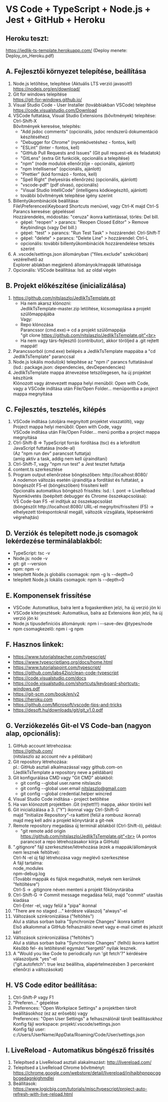 #  VS Code + TypeScript + Node.js + Jest + GitHub + Heroku

## Heroku teszt:
https://jedlik-ts-template.herokuapp.com/ (Deploy menete: Deploy_on_Heroku.pdf)

## A.  Fejlesztői környezet telepítése, beállítása
1.  Node.js letöltése, telepítése (Aktuális LTS verzió javasolt!)<br>
    https://nodejs.org/en/download/
2.  Git for windows telepítése<br>
    https://git-for-windows.github.io/
3.  Visual Studio Code - User Installer (továbbiakban VSCode) telepítése<br>
    https://code.visualstudio.com/Download
4.  VSCode futtatása, Visual Studio Extensions (bővítmények) telepítése: Ctrl-Shift-X<br>
    Bővítmények keresése, telepítés:<br>
     - "Add jsdoc comments" (opcionális, jsdoc rendszerű dokumentáció készítéséhez)
     - "Debugger for Chrome" (nyomkövetéshez - fontos, kell)
     - "ESLint" (linter - fontos, kell)
     - "GitHub Pull Requests and Issues" (Git pull request-ek és feladatok)
     - "GitLens" (extra Git funkciók, opcionális a telepítése)
     - "npm" (node modulok ellenőrzője - opcionális, ajánlott)
     - "npm Intellisense" (opcionális, ajánlott)
     - "Prettier" (kód formázó - fontos, kell)
     - "Spell Right" (helyesírás ellenőrzés) (opcionális, ajánlott)
     - "vscode-pdf" (pdf olvasó, opcionális)
     - "Visual Studio IntelliCode" (intelligens kódkiegészítő, ajánlott)
     - további bővítmények telepítése igény szerint
5. Billentyűkombinációk beállítása:<br>
    File\Preferences\Keyboard Shortcuts menüvel, vagy Ctrl-K majd Ctrl-S<br>
    Parancs keresése: gépeléssel<br>
    Hozzárendelés, módosítás: "ceruza" ikonra kattintással, törlés: Del bill.<br>
    - gépel: "reopen" > parancs: "Reopen Closed Editor" > Remove Keybindings (vagy Del bill.)
    - gépel: "test" > parancs: "Run Test Task" > hozzárendel: Ctrl-Shift-T
    - gépel: "delete" > parancs: "Delete Line" > hozzárendel: Ctrl-L
    - opcionális: további billentyűkombinációk hozzárendelése tetszés szerint
6. A .vscode/settings.json állományban ("files.exclude" szekcióban) vezérelhető az<br>
   Explorer ablakban megjelenő állományok/mappák láthatósága
7. Opcionális: VSCode beállítása: lsd. az oldal végén

## B.  Projekt előkészítése (inicializálása)
1.  https://github.com/nitslaszlo/JedlikTsTemplate.git<br>
    - Ha nem akarsz klónozni:<br>
      JedlikTsTemplate-master.zip letöltése, kicsomagolása a projekt szülőmappájába<br>
      Vagy:<br>
    - Repo klónozása<br>
      Parancssor (cmd.exe)-> cd a projekt szülőmappája<br>
      "git clone https://github.com/nitslaszlo/JedlikTsTemplate.git"<br>
    - Ha nem vagy társ-fejlesztő (contributor), akkor töröljed a .git rejtett mappát!
2.  Parancssorból (cmd.exe) belépés a JedlikTsTemplate mappába a "cd JedlikTsTemplate" paranccsal
3.  Node.js lokális modul(ok) telepítése az "npm i" parancs futtatásával<br>
    (lsd.: package.json: dependencies, devDependencies)
4.  JedlikTsTemplate mappa átnevezése tetszőlegesen, ha új projektet készítünk<br>
    Klónozott vagy átnevezett mappa helyi menüből: Open with Code,<br>
    vagy a VSCode indítása után File/Open Folder... menüpontba a project mappa megnyitása<br>

## C.  Fejlesztés, tesztelés, kilépés
1.  VSCode indítása (utoljára megnyitott projektet visszatölti), vagy<br>
    Project mappa helyi menüből: Open with Code, vagy<br>
    VSCode indítása után File/Open Folder... menü pontba a project mappa megnyitása
2.  Ctrl-Shift-B => TypeScript forrás fordítása (tsc) és a lefordított JavaScript futtatása (node-al)<br>
    (Az "npm run dev" parancsot futtatja)<br>
    (amig aktív a task, addig nem kell újraindítani)
3.  Ctrl-Shift-T, vagy "npm run test" a Jest tesztet futtatja<br>
4.  content.ts szerkesztése
5.  Program output ellenőrzése böngészőben: http://localhost:8080/<br>
    A nodemon változás esetén újraindítja a fordítást és futtatást, a böngészőt F5-el (böngészőben) frissíteni kell!<br>
    Opcionális automatikus böngésző frissítés: lsd.: I. pont -> LiveReload<br>
    Nyomkövetés (beépített debugger és Chrome összekapcsolása):<br>
    VS Code-ban F5 -el indítjuk az összekapcsolást<br>
    (böngészőt http://localhost:8080/ URL-el megnyitni/frissíteni (F5) -> elhelyezett töréspontoknál megáll, változók vizsgálata, lépésenkénti végrehajtás)

## D. Verziók és telepített node.js csomagok lekérdezése terminálablakból:
- TypeScript: tsc -v
- Node.js: node -v
- git: git --version
- npm: npm -v
- telepített Node.js globális csomagok: npm -g ls --depth=0
- telepített Node.js lokális csomagok: npm ls --depth=0

## E. Komponensek frissítése<br>
- VSCode: Automatikus, balra lent a fogaskeréken jelzi, ha új verzió jön ki
- VSCode kiterjesztések: Automatikus, balra az Extensions ikon jelzi, ha új verzió jön ki
- Node.js típusdefiníciós állományok: npm i --save-dev @types/node
- npm csomagkezelő: npm i -g npm

## F. Hasznos linkek:
- https://www.tutorialsteacher.com/typescript/
- https://www.typescriptlang.org/docs/home.html
- https://www.tutorialspoint.com/typescript/
- https://github.com/labs42io/clean-code-typescript
- https://code.visualstudio.com/docs
- https://code.visualstudio.com/shortcuts/keyboard-shortcuts-windows.pdf
- https://git-scm.com/book/en/v2
- https://heroku.com
- https://github.com/Microsoft/vscode-tips-and-tricks
- https://desoft.hu/downloads/git/git_v1.0.pdf

## G. Verziókezelés Git-el VS Code-ban (nagyon alap, opcionális):
1. GitHub account létrehozása:<br>
   https://github.com/<br>
   (nitslaszlo az account név a példában)
2. Git repository létrehozása:<br>
   pl.: GitHub asztali alkalmazással vagy github.com-on<br>
   (JedlikTsTemplate a repository neve a példában)
3. Git konfigurálása CMD vagy "Git CMD" ablakból:
   - git config --global user.name nitslaszlo
   - git config --global user.email nitslaszlo@gmail.com
   - git config --global credential.helper wincred
4. Visual Studio Code indítása - project betöltése
5. Ha van klónozott projektben .Git (rejtett!!!) mappa, akkor törölni kell
6. Git inicializálása a 3. ("Y") ikonnal vagy Ctrl-Shift-G<br>
   majd "Initialize Repository"-ra kattint (felül a rombusz ikonnal)<br>
   majd meg kell adni a projekt könyvtárát a git-nek
7. Remote repository megadása új terminál ablakból (Ctrl-Shift-ö), például:
   - "git remote add origin https://github.com/nitslaszlo/JedlikTsTemplate.git"<br>
   (A pontos parancsot a repo létrehozásakor kiírja a GitHub)   
8. ".gitignore" fájl szerkesztése/létrehozása (ezek a mappák/állományok nem lesznek feltöltve):<br>
   Ctrl-N -el új fájl létrehozása vagy meglévő szerkesztése<br>
   A fájl tartalma:<br>
   node_modules<br>
   npm-debug.log<br>
   (További mappák és fájlok megadhatók, melyek nem kerülnek "feltöltésre")<br>
   Ctrl-S -> .gitignore néven menteni a projekt főkönyvtárába
9. Ctrl-Shift-G -> Commit message megadása felül, majd "commit" utasítás kiadása<br>
   Ctrl-Enter -el, vagy felül a "pipa" ikonnal<br>
10. "There are no staged ..." kérdésre válaszolj "always"-el
11. Változások szinkronizálása ("feltöltés")<br>
    Alul a státus sorban balra "Synchronize Changes" ikonra kattint<br>
    Első alkalommal a GitHub felhasználói nevet vagy e-mail címet és jelszót kér!
12. Változások szinkronizálása ("feltöltés")<br>
    Alul a státus sorban balra "Synchronize Changes" (felhő) ikonra kattint<br>
    Később fel- és letöltésnél egymást "kergető" nyilak lesznek.
13. A "Would you like Code to periodically run 'git fetch'?"  kérdésére válaszoljunk "yes"-el<br>
    ("git.autofetch": true lesz beállítva, alapértelmezésben 3 percenként ellenőrzi a változásokat)

## H. VS Code editor beállítása:
1. Ctrl-Shift-P vagy F1
2. "Preferen..." gépelése
3. Preferences: "Open Workplace Settings" a projektben tárolt beállításokhoz (ez az erősebb) vagy<br>
   Preferences: "Open User Settings" a felhasználónál tárolt beállításokhoz<br>
   Konfig fájl workspace: projekt/.vscode/settings.json<br>
   Konfig fájl user: c:/Users/UserName/AppData/Roaming/Code/User/settings.json

## I. LiveReload - Automatikus böngésző frissítés
1. Telepítsed a LiveReload asztali alakalmazást: http://livereload.com/
2. Telepítsed a LiveReload Chrome bővítményt:<br>
    https://chrome.google.com/webstore/detail/livereload/jnihajbhpnppcggbcgedagnkighmdlei
3. Beállítások:<br>
    https://www.logicbig.com/tutorials/misc/typescript/project-auto-refresh-with-live-reload.html

